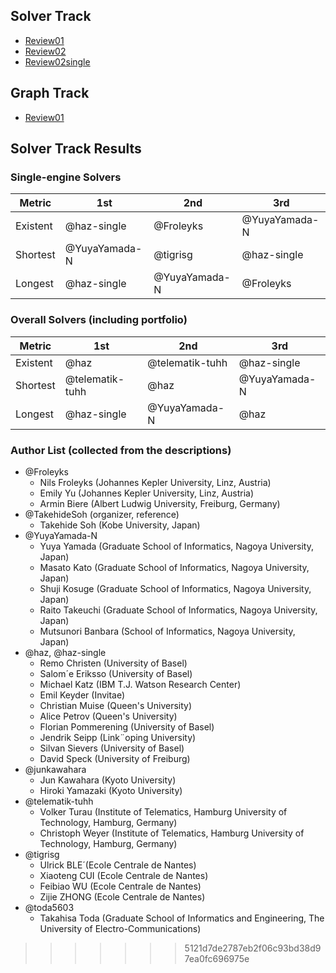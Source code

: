 
## Solver Track
- [Review01](review01/index.md)
- [Review02](review02/index.md)
- [Review02single](review02single/index.md)


## Graph Track
- [Review01](review01g/index.md)


## Solver Track Results

### Single-engine Solvers

| Metric   | 1st           | 2nd           | 3rd           |
|----------|---------------|---------------|---------------|
| Existent | @haz-single   | @Froleyks     | @YuyaYamada-N |
| Shortest | @YuyaYamada-N | @tigrisg      | @haz-single   |
| Longest  | @haz-single   | @YuyaYamada-N | @Froleyks     |

### Overall Solvers (including portfolio)

| Metric   | 1st             | 2nd             | 3rd           |
|----------|-----------------|-----------------|---------------|
| Existent | @haz            | @telematik-tuhh | @haz-single   |
| Shortest | @telematik-tuhh | @haz            | @YuyaYamada-N |
| Longest  | @haz-single     | @YuyaYamada-N   | @haz          |

### Author List (collected from the descriptions)

- @Froleyks
  - Nils Froleyks (Johannes Kepler University, Linz, Austria)
  - Emily Yu (Johannes Kepler University, Linz, Austria)
  - Armin Biere (Albert Ludwig University, Freiburg, Germany)
- @TakehideSoh (organizer, reference)
  - Takehide Soh (Kobe University, Japan)
- @YuyaYamada-N
  - Yuya Yamada (Graduate School of Informatics, Nagoya University, Japan)
  - Masato Kato (Graduate School of Informatics, Nagoya University, Japan)
  - Shuji Kosuge (Graduate School of Informatics, Nagoya University, Japan)
  - Raito Takeuchi (Graduate School of Informatics, Nagoya University, Japan)
  - Mutsunori Banbara (School of Informatics, Nagoya University, Japan)
- @haz, @haz-single
  - Remo Christen (University of Basel)
  - Salom´e Eriksso (University of Basel)
  - Michael Katz (IBM T.J. Watson Research Center)
  - Emil Keyder (Invitae)
  - Christian Muise (Queen's University)
  - Alice Petrov (Queen's University)
  - Florian Pommerening (University of Basel)
  - Jendrik Seipp (Link¨oping University)
  - Silvan Sievers (University of Basel)
  - David Speck (University of Freiburg)
- @junkawahara
  - Jun Kawahara (Kyoto University)
  - Hiroki Yamazaki (Kyoto University)
- @telematik-tuhh
  - Volker Turau (Institute of Telematics, Hamburg University of Technology, Hamburg, Germany)
  - Christoph Weyer (Institute of Telematics, Hamburg University of Technology, Hamburg, Germany)
- @tigrisg
  - Ulrick BLE´(Ecole Centrale de Nantes)
  - Xiaoteng CUI (Ecole Centrale de Nantes)
  - Feibiao WU (Ecole Centrale de Nantes)
  - Zijie ZHONG (Ecole Centrale de Nantes)
- @toda5603
  - Takahisa Toda (Graduate School of Informatics and Engineering, The University
of Electro-Communications)
>>>>>>> 5121d7de2787eb2f06c93bd38d97ea0fc696975e
